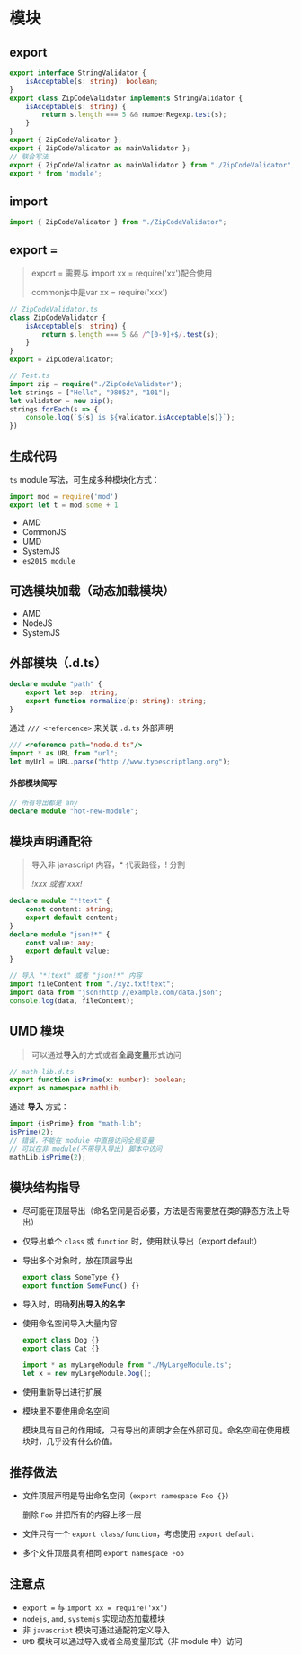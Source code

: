 # 模块

## export

```typescript
export interface StringValidator {
    isAcceptable(s: string): boolean;
}
export class ZipCodeValidator implements StringValidator {
    isAcceptable(s: string) {
        return s.length === 5 && numberRegexp.test(s);
    }
}
export { ZipCodeValidator };
export { ZipCodeValidator as mainValidator };
// 联合写法
export { ZipCodeValidator as mainValidator } from "./ZipCodeValidator";
export * from 'module';
```

## import

```typescript
import { ZipCodeValidator } from "./ZipCodeValidator";
```

## export =

> export = 需要与 import xx = require('xx')配合使用
>
> commonjs中是var xx = require('xxx')

```typescript
// ZipCodeValidator.ts
class ZipCodeValidator {
    isAcceptable(s: string) {
        return s.length === 5 && /^[0-9]+$/.test(s);
    }
}
export = ZipCodeValidator;

// Test.ts
import zip = require("./ZipCodeValidator");
let strings = ["Hello", "98052", "101"];
let validator = new zip();
strings.forEach(s => {
    console.log(`${s} is ${validator.isAcceptable(s)}`);
})
```

## 生成代码

`ts` module 写法，可生成多种模块化方式：

```js
import mod = require('mod')
export let t = mod.some + 1
```

- AMD
- CommonJS
- UMD
- SystemJS
- `es2015 module`

## 可选模块加载（动态加载模块）

- AMD
- NodeJS
- SystemJS

## 外部模块（.d.ts）

```typescript
declare module "path" {
    export let sep: string;
    export function normalize(p: string): string;
}
```

通过 `/// <refercence>` 来关联 `.d.ts` 外部声明

```typescript
/// <reference path="node.d.ts"/>
import * as URL from "url";
let myUrl = URL.parse("http://www.typescriptlang.org");
```

#### 外部模块简写

```typescript
// 所有导出都是 any
declare module "hot-new-module";
```

## 模块声明通配符

> 导入非 javascript 内容，* 代表路径，! 分割
>
> *!xxx 或者 xxx!*

```typescript
declare module "*!text" {
    const content: string;
    export default content;
}
declare module "json!*" {
    const value: any;
    export default value;
}

// 导入 "*!text" 或者 "json!*" 内容
import fileContent from "./xyz.txt!text";
import data from "json!http://example.com/data.json";
console.log(data, fileContent);
```

## UMD 模块

> 可以通过**导入**的方式或者**全局变量**形式访问

```typescript
// math-lib.d.ts
export function isPrime(x: number): boolean;
export as namespace mathLib;
```

通过 **导入** 方式：

```typescript
import {isPrime} from "math-lib";
isPrime(2);
// 错误，不能在 module 中直接访问全局变量
// 可以在非 module(不带导入导出) 脚本中访问
mathLib.isPrime(2);
```

## 模块结构指导

- 尽可能在顶层导出（命名空间是否必要，方法是否需要放在类的静态方法上导出）

- 仅导出单个 `class` 或 `function` 时，使用默认导出（export default）

- 导出多个对象时，放在顶层导出

  ```typescript
  export class SomeType {}
  export function SomeFunc() {}
  ```

- 导入时，明确**列出导入的名字**

- 使用命名空间导入大量内容

  ```typescript
  export class Dog {}
  export class Cat {}
  
  import * as myLargeModule from "./MyLargeModule.ts";
  let x = new myLargeModule.Dog();
  ```

- 使用重新导出进行扩展

- 模块里不要使用命名空间

  模块具有自己的作用域，只有导出的声明才会在外部可见。命名空间在使用模块时，几乎没有什么价值。

## 推荐做法

- 文件顶层声明是导出命名空间（`export namespace Foo {}`）

  删除 `Foo` 并把所有的内容上移一层

- 文件只有一个 `export class/function`，考虑使用 `export default`

- 多个文件顶层具有相同 `export namespace Foo`

## 注意点

- `export =`  与 `import xx = require('xx')`
- `nodejs`, `amd`, `systemjs` 实现动态加载模块
- 非 `javascript` 模块可通过通配符定义导入
- `UMD` 模块可以通过导入或者全局变量形式（非 module 中）访问
